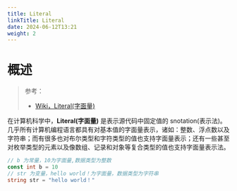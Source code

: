 ```yaml
---
title: Literal
linkTitle: Literal
date: 2024-06-12T13:21
weight: 2
---
```


# 概述

> 参考：
>
> - [Wiki，Literal(字面量)](<https://en.wikipedia.org/wiki/Literal_(computer_programming)>)

在计算机科学中，**Literal(字面量)** 是表示源代码中固定值的 snotation(表示法)。几乎所有计算机编程语言都具有对基本值的字面量表示，诸如：整数、浮点数以及字符串；而有很多也对布尔类型和字符类型的值也支持字面量表示；还有一些甚至对枚举类型的元素以及像数组、记录和对象等复合类型的值也支持字面量表示法。

```go
// b 为常量，10为字面量,数据类型为整数
const int b = 10
// str 为变量，hello world！为字面量，数据类型为字符串
string str = "hello world！"
```
